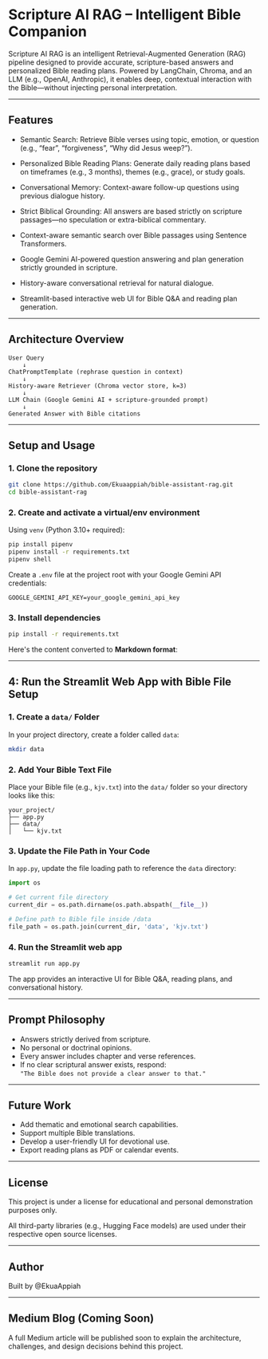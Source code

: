 # Scripture AI RAG – Intelligent Bible Companion

Scripture AI RAG is an intelligent Retrieval-Augmented Generation (RAG) pipeline designed to provide accurate, scripture-based answers and personalized Bible reading plans. Powered by LangChain, Chroma, and an LLM (e.g., OpenAI, Anthropic), it enables deep, contextual interaction with the Bible—without injecting personal interpretation.

---

## Features

- Semantic Search: Retrieve Bible verses using topic, emotion, or question (e.g., “fear”, “forgiveness”, “Why did Jesus weep?”).
- Personalized Bible Reading Plans: Generate daily reading plans based on timeframes (e.g., 3 months), themes (e.g., grace), or study goals.
- Conversational Memory: Context-aware follow-up questions using previous dialogue history.
- Strict Biblical Grounding: All answers are based strictly on scripture passages—no speculation or extra-biblical commentary.

- Context-aware semantic search over Bible passages using Sentence Transformers.
- Google Gemini AI-powered question answering and plan generation strictly grounded in scripture.
- History-aware conversational retrieval for natural dialogue.
- Streamlit-based interactive web UI for Bible Q&A and reading plan generation.

---

## Architecture Overview

```
User Query
    ↓
ChatPromptTemplate (rephrase question in context)
    ↓
History-aware Retriever (Chroma vector store, k=3)
    ↓
LLM Chain (Google Gemini AI + scripture-grounded prompt)
    ↓
Generated Answer with Bible citations
```

---

## Setup and Usage

### 1. Clone the repository

```bash
git clone https://github.com/Ekuaappiah/bible-assistant-rag.git
cd bible-assistant-rag
```

### 2. Create and activate a virtual/env environment

Using `venv` (Python 3.10+ required):

```bash
pip install pipenv
pipenv install -r requirements.txt
pipenv shell
```


Create a `.env` file at the project root with your Google Gemini API credentials:

```env
GOOGLE_GEMINI_API_KEY=your_google_gemini_api_key
```

### 3. Install dependencies

```bash
pip install -r requirements.txt
```

Here's the content converted to **Markdown format**:

---

##  4: Run the Streamlit Web App with Bible File Setup

### 1. Create a `data/` Folder

In your project directory, create a folder called `data`:

```bash
mkdir data
```

### 2. Add Your Bible Text File

Place your Bible file (e.g., `kjv.txt`) into the `data/` folder so your directory looks like this:

```
your_project/
├── app.py
├── data/
│   └── kjv.txt
```

### 3. Update the File Path in Your Code

In `app.py`, update the file loading path to reference the `data` directory:

```python
import os

# Get current file directory
current_dir = os.path.dirname(os.path.abspath(__file__))

# Define path to Bible file inside /data
file_path = os.path.join(current_dir, 'data', 'kjv.txt')
```

### 4. **Run the Streamlit web app**

```bash
streamlit run app.py
```

The app provides an interactive UI for Bible Q&A, reading plans, and conversational history.

---

## Prompt Philosophy

- Answers strictly derived from scripture.
- No personal or doctrinal opinions.
- Every answer includes chapter and verse references.
- If no clear scriptural answer exists, respond:  
  `"The Bible does not provide a clear answer to that."`

---

## Future Work

- Add thematic and emotional search capabilities.
- Support multiple Bible translations.
- Develop a user-friendly UI for devotional use.
- Export reading plans as PDF or calendar events.

---

## License

This project is under a license for educational and personal demonstration purposes only.

All third-party libraries (e.g., Hugging Face models) are used under their respective open source licenses.

---

## Author

Built by @EkuaAppiah

---

## Medium Blog (Coming Soon)

A full Medium article will be published soon to explain the architecture, challenges, and design decisions behind this project.

